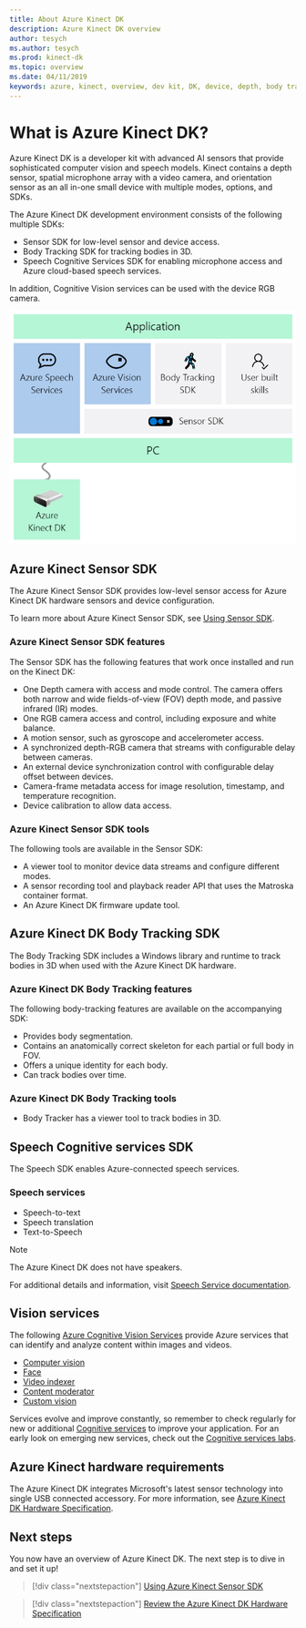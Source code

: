 ```yaml
---
title: About Azure Kinect DK
description: Azure Kinect DK overview
author: tesych
ms.author: tesych
ms.prod: kinect-dk
ms.topic: overview 
ms.date: 04/11/2019
keywords: azure, kinect, overview, dev kit, DK, device, depth, body tracking, speech, cognitive services, SDKs, SDK, firmware
---
```


# What is Azure Kinect DK?

Azure Kinect DK is a developer kit with advanced AI sensors that provide sophisticated computer vision and speech models.  Kinect contains a depth sensor, spatial microphone array with a video camera, and orientation sensor as an all in-one small device with multiple modes, options, and SDKs.

The Azure Kinect DK development environment consists of the following multiple SDKs:

* Sensor SDK for low-level sensor and device access.
* Body Tracking SDK for tracking bodies in 3D.
* Speech Cognitive Services SDK for enabling microphone access and Azure cloud-based speech services.

In addition, Cognitive Vision services can be used with the device RGB camera.

   ![Azure Kinect DK SDKs diagram](./media/quickstarts/sdk-diagram.jpg)

## Azure Kinect Sensor SDK

The Azure Kinect Sensor SDK provides low-level sensor access for Azure Kinect DK hardware sensors and device configuration.

To learn more about Azure Kinect Sensor SDK, see [Using Sensor SDK](overview-sensor-sdk.md).

### Azure Kinect Sensor SDK features

The Sensor SDK has the following features that work once installed and run on the Kinect DK:

* One Depth camera with access and mode control. The camera offers both narrow and wide fields-of-view (FOV) depth mode, and passive infrared (IR) modes.
* One RGB camera access and control, including exposure and white balance.
* A motion sensor, such as gyroscope and accelerometer access.
* A synchronized depth-RGB camera that streams with configurable delay between cameras.
* An external device synchronization control with configurable delay offset between devices.
* Camera-frame metadata access for image resolution, timestamp, and temperature recognition.
* Device calibration to allow data access.

### Azure Kinect Sensor SDK tools

The following tools are available in the Sensor SDK:

* A viewer tool to monitor device data streams and configure different modes.
* A sensor recording tool and playback reader API that uses the Matroska container format.
* An Azure Kinect DK firmware update tool.

## Azure Kinect DK Body Tracking SDK

The Body Tracking SDK includes a Windows library and runtime to track bodies in 3D when used with the Azure Kinect DK hardware.

### Azure Kinect DK Body Tracking features

The following body-tracking features are available on the accompanying SDK:

* Provides body segmentation.
* Contains an anatomically correct skeleton for each partial or full body in FOV.
* Offers a unique identity for each body.
* Can track bodies over time.

### Azure Kinect DK Body Tracking tools

* Body Tracker has a viewer tool to track bodies in 3D.

## Speech Cognitive services SDK

The Speech SDK enables Azure-connected speech services.

### Speech services

* Speech-to-text
* Speech translation
* Text-to-Speech

>[!NOTE]
>The Azure Kinect DK does not have speakers.

For additional details and information, visit [Speech Service documentation](https://docs.microsoft.com/azure/cognitive-services/speech-service/).

## Vision services

The following [Azure Cognitive Vision Services](https://azure.microsoft.com/services/cognitive-services/directory/vision/) provide Azure services that can identify and analyze content within images and videos.

* [Computer vision](https://azure.microsoft.com/services/cognitive-services/computer-vision/)
* [Face](https://azure.microsoft.com/services/cognitive-services/face/)
* [Video indexer](https://azure.microsoft.com/services/media-services/video-indexer/)
* [Content moderator](https://azure.microsoft.com/services/cognitive-services/content-moderator/)
* [Custom vision](https://azure.microsoft.com/services/cognitive-services/custom-vision-service/)

Services evolve and improve constantly, so remember to check regularly for new or additional [Cognitive services](https://azure.microsoft.com/services/cognitive-services/) to improve your application. For an early look on emerging new services, check out the [Cognitive services labs](https://labs.cognitive.microsoft.com/).

## Azure Kinect hardware requirements

The Azure Kinect DK integrates Microsoft's latest sensor technology into single USB connected accessory. For more information, see [Azure Kinect DK Hardware Specification](hardware-specification.md).

## Next steps

You now have an overview of Azure Kinect DK. The next step is to dive in and set it up!

> [!div class="nextstepaction"]
>[Using Azure Kinect Sensor SDK](overview-sensor-sdk.md)

> [!div class="nextstepaction"]
>[Review the Azure Kinect DK Hardware Specification](hardware-specification.md)
